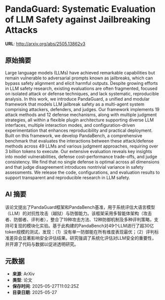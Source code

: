 # PandaGuard: Systematic Evaluation of LLM Safety against Jailbreaking Attacks

**URL**: http://arxiv.org/abs/2505.13862v3

## 原始摘要

Large language models (LLMs) have achieved remarkable capabilities but remain
vulnerable to adversarial prompts known as jailbreaks, which can bypass safety
alignment and elicit harmful outputs. Despite growing efforts in LLM safety
research, existing evaluations are often fragmented, focused on isolated attack
or defense techniques, and lack systematic, reproducible analysis. In this
work, we introduce PandaGuard, a unified and modular framework that models LLM
jailbreak safety as a multi-agent system comprising attackers, defenders, and
judges. Our framework implements 19 attack methods and 12 defense mechanisms,
along with multiple judgment strategies, all within a flexible plugin
architecture supporting diverse LLM interfaces, multiple interaction modes, and
configuration-driven experimentation that enhances reproducibility and
practical deployment. Built on this framework, we develop PandaBench, a
comprehensive benchmark that evaluates the interactions between these
attack/defense methods across 49 LLMs and various judgment approaches,
requiring over 3 billion tokens to execute. Our extensive evaluation reveals
key insights into model vulnerabilities, defense cost-performance trade-offs,
and judge consistency. We find that no single defense is optimal across all
dimensions and that judge disagreement introduces nontrivial variance in safety
assessments. We release the code, configurations, and evaluation results to
support transparent and reproducible research in LLM safety.


## AI 摘要

该论文提出了PandaGuard框架和PandaBench基准，用于系统评估大语言模型（LLM）的对抗性攻击（越狱）与防御能力。该框架采用多智能体架构（攻击者、防御者、评判者），整合了19种攻击方法、12种防御机制及多种评判策略，支持可复现的模块化实验。基于此构建的PandaBench对49个LLM进行了超30亿token规模的测试，发现：（1）没有单一防御能在所有维度表现最优；（2）评判标准差异会显著影响安全评估结果。研究强调了系统化评估对LLM安全的重要性，并开源了代码与数据以促进透明研究。

## 元数据

- **来源**: ArXiv
- **类型**: 论文
- **保存时间**: 2025-05-27T11:02:25Z
- **目录日期**: 2025-05-27
